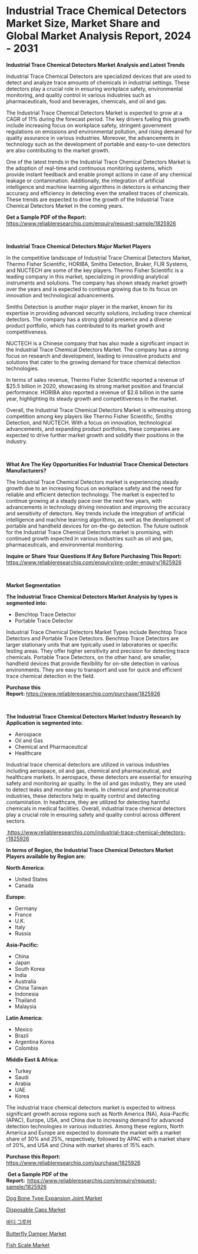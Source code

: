 <p><h1>Industrial Trace Chemical Detectors Market Size, Market Share and Global Market Analysis Report, 2024 - 2031</h1></p><p><strong>Industrial Trace Chemical Detectors Market Analysis and Latest Trends</strong></p>
<p><p>Industrial Trace Chemical Detectors are specialized devices that are used to detect and analyze trace amounts of chemicals in industrial settings. These detectors play a crucial role in ensuring workplace safety, environmental monitoring, and quality control in various industries such as pharmaceuticals, food and beverages, chemicals, and oil and gas.</p><p>The Industrial Trace Chemical Detectors Market is expected to grow at a CAGR of 11% during the forecast period. The key drivers fueling this growth include increasing focus on workplace safety, stringent government regulations on emissions and environmental pollution, and rising demand for quality assurance in various industries. Moreover, the advancements in technology such as the development of portable and easy-to-use detectors are also contributing to the market growth.</p><p>One of the latest trends in the Industrial Trace Chemical Detectors Market is the adoption of real-time and continuous monitoring systems, which provide instant feedback and enable prompt actions in case of any chemical leakage or contamination. Additionally, the integration of artificial intelligence and machine learning algorithms in detectors is enhancing their accuracy and efficiency in detecting even the smallest traces of chemicals. These trends are expected to drive the growth of the Industrial Trace Chemical Detectors Market in the coming years.</p></p>
<p><strong>Get a Sample PDF of the Report:&nbsp;</strong> <a href="https://www.reliableresearchiq.com/enquiry/request-sample/1825926">https://www.reliableresearchiq.com/enquiry/request-sample/1825926</a></p>
<p>&nbsp;</p>
<p><strong>Industrial Trace Chemical Detectors Major Market Players</strong></p>
<p><p>In the competitive landscape of Industrial Trace Chemical Detectors Market, Thermo Fisher Scientific, HORIBA, Smiths Detection, Bruker, FLIR Systems, and NUCTECH are some of the key players. Thermo Fisher Scientific is a leading company in this market, specializing in providing analytical instruments and solutions. The company has shown steady market growth over the years and is expected to continue growing due to its focus on innovation and technological advancements.</p><p>Smiths Detection is another major player in the market, known for its expertise in providing advanced security solutions, including trace chemical detectors. The company has a strong global presence and a diverse product portfolio, which has contributed to its market growth and competitiveness.</p><p>NUCTECH is a Chinese company that has also made a significant impact in the Industrial Trace Chemical Detectors Market. The company has a strong focus on research and development, leading to innovative products and solutions that cater to the growing demand for trace chemical detection technologies.</p><p>In terms of sales revenue, Thermo Fisher Scientific reported a revenue of $25.5 billion in 2020, showcasing its strong market position and financial performance. HORIBA also reported a revenue of $2.6 billion in the same year, highlighting its steady growth and competitiveness in the market.</p><p>Overall, the Industrial Trace Chemical Detectors Market is witnessing strong competition among key players like Thermo Fisher Scientific, Smiths Detection, and NUCTECH. With a focus on innovation, technological advancements, and expanding product portfolios, these companies are expected to drive further market growth and solidify their positions in the industry.</p></p>
<p>&nbsp;</p>
<p><strong>What Are The Key Opportunities For Industrial Trace Chemical Detectors Manufacturers?</strong></p>
<p><p>The Industrial Trace Chemical Detectors market is experiencing steady growth due to an increasing focus on workplace safety and the need for reliable and efficient detection technology. The market is expected to continue growing at a steady pace over the next few years, with advancements in technology driving innovation and improving the accuracy and sensitivity of detectors. Key trends include the integration of artificial intelligence and machine learning algorithms, as well as the development of portable and handheld devices for on-the-go detection. The future outlook for the Industrial Trace Chemical Detectors market is promising, with continued growth expected in various industries such as oil and gas, pharmaceuticals, and environmental monitoring.</p></p>
<p><strong>Inquire or Share Your Questions If Any Before Purchasing This Report:</strong> <a href="https://www.reliableresearchiq.com/enquiry/pre-order-enquiry/1825926">https://www.reliableresearchiq.com/enquiry/pre-order-enquiry/1825926</a></p>
<p>&nbsp;</p>
<p><strong>Market Segmentation</strong></p>
<p><strong>The Industrial Trace Chemical Detectors Market Analysis by types is segmented into:</strong></p>
<p><ul><li>Benchtop Trace Detector</li><li>Portable Trace Detector</li></ul></p>
<p><p>Industrial Trace Chemical Detectors Market Types include Benchtop Trace Detectors and Portable Trace Detectors. Benchtop Trace Detectors are larger stationary units that are typically used in laboratories or specific testing areas. They offer higher sensitivity and precision for detecting trace chemicals. Portable Trace Detectors, on the other hand, are smaller, handheld devices that provide flexibility for on-site detection in various environments. They are easy to transport and use for quick and efficient trace chemical detection in the field.</p></p>
<p><strong>Purchase this Report:&nbsp;</strong><a href="https://www.reliableresearchiq.com/purchase/1825926">https://www.reliableresearchiq.com/purchase/1825926</a></p>
<p>&nbsp;</p>
<p><strong>The Industrial Trace Chemical Detectors Market Industry Research by Application is segmented into:</strong></p>
<p><ul><li>Aerospace</li><li>Oil and Gas</li><li>Chemical and Pharmaceutical</li><li>Healthcare</li></ul></p>
<p><p>Industrial trace chemical detectors are utilized in various industries including aerospace, oil and gas, chemical and pharmaceutical, and healthcare markets. In aerospace, these detectors are essential for ensuring safety and monitoring air quality. In the oil and gas industry, they are used to detect leaks and monitor gas levels. In chemical and pharmaceutical industries, these detectors help in quality control and detecting contamination. In healthcare, they are utilized for detecting harmful chemicals in medical facilities. Overall, industrial trace chemical detectors play a crucial role in ensuring safety and quality control across different sectors.</p></p>
<p><a href="https://www.reliableresearchiq.com/industrial-trace-chemical-detectors-r1825926">&nbsp;https://www.reliableresearchiq.com/industrial-trace-chemical-detectors-r1825926</a></p>
<p><strong>In terms of Region, the Industrial Trace Chemical Detectors Market Players available by Region are:</strong></p>
<p>
    <p> <strong> North America: </strong>
        <ul>
            <li>United States</li>
            <li>Canada</li>
        </ul>
        </p> 
    <p> <strong> Europe: </strong>
        <ul>
            <li>Germany</li>
            <li>France</li>
            <li>U.K.</li>
            <li>Italy</li>
            <li>Russia</li>
        </ul>
        </p> 
    <p> <strong> Asia-Pacific: </strong>
        <ul>
            <li>China</li>
            <li>Japan</li>
            <li>South Korea</li>
            <li>India</li>
            <li>Australia</li>
            <li>China Taiwan</li>
            <li>Indonesia</li>
            <li>Thailand</li>
            <li>Malaysia</li>
        </ul>
        </p> 
    <p> <strong> Latin America: </strong>
        <ul>
            <li>Mexico</li>
            <li>Brazil</li>
            <li>Argentina Korea</li>
            <li>Colombia</li>
        </ul>
        </p> 
    <p> <strong> Middle East & Africa: </strong>
        <ul>
            <li>Turkey</li>
            <li>Saudi</li>
            <li>Arabia</li>
            <li>UAE</li>
            <li>Korea</li>
        </ul>
    </p>
    </p>
<p><p>The industrial trace chemical detectors market is expected to witness significant growth across regions such as North America (NA), Asia-Pacific (APAC), Europe, USA, and China due to increasing demand for advanced detection technologies in various industries. Among these regions, North America and Europe are expected to dominate the market with a market share of 30% and 25%, respectively, followed by APAC with a market share of 20%, and USA and China with market shares of 15% each.</p></p>
<p><strong>Purchase this Report: </strong><a href="https://www.reliableresearchiq.com/purchase/1825926">https://www.reliableresearchiq.com/purchase/1825926</a></p>
<p>&nbsp;<strong>Get a Sample PDF of the Report:&nbsp;&nbsp;</strong><a href="https://www.reliableresearchiq.com/enquiry/request-sample/1825926">https://www.reliableresearchiq.com/enquiry/request-sample/1825926</a></p>
<p><strong></strong></p>
<p><p><a href="https://github.com/okotobwrhuteie/Market-Research-Report-List-3/blob/main/dog-bone-type-expansion-joint-market.md">Dog Bone Type Expansion Joint Market</a></p><p><a href="https://medium.com/@bryaneal908/global-disposable-caps-market-size-is-expected-to-reach-at-a-cagr-of-5-4-778220ab51aa">Disposable Caps Market</a></p><p><a href="https://github.com/hxzi07639916/Market-Research-Report-List-3/blob/main/801872071085.md">바디 그루머</a></p><p><a href="https://github.com/LeilaniWyman2021/Market-Research-Report-List-2/blob/main/butterfly-damper-market.md">Butterfly Damper Market</a></p><p><a href="https://medium.com/@paullawrence644/deep-dive-into-the-fish-scale-market-itstrends-market-segmentation-and-competitive-analysis-a1b48a04ab70">Fish Scale Market</a></p></p>